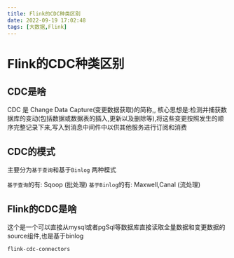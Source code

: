 ```yaml
---
title: Flink的CDC种类区别
date: 2022-09-19 17:02:48
tags: [大数据,Flink]
---
```

# Flink的CDC种类区别

## CDC是啥

CDC 是 Change Data Capture(变更数据获取)的简称,,
核心思想是:检测并捕获数据库的变动(包括数据或数据表的插入,更新以及删除等),将这些变更按照发生的顺序完整记录下来,写入到消息中间件中以供其他服务进行订阅和消费

## CDC的模式
主要分为`基于查询`和基于`Binlog` 两种模式
<!--more-->
`基于查询`的有: Sqoop (批处理)
`基于Binlog`的有: Maxwell,Canal (流处理)

## Flink的CDC是啥
这个是一个可以直接从mysql或者pgSql等数据库直接读取全量数据和变更数据的source组件,也是基于binlog

`flink-cdc-connectors`
